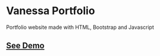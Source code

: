 # Vanessa Portfolio

Portfolio website made with HTML, Bootstrap and Javascript 

## [See Demo](https://vanessachristopher.netlify.app/)